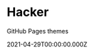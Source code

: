 ---
title: Hacker
github: https://github.com/pages-themes/hacker
demo: https://pages-themes.github.io/hacker/
license: CC0-1.0 License
author: GitHub Pages themes
author_link: ''
author_twitter: ''
date: 2021-04-29T00:00:00.000Z
ssg:
  - Jekyll
cms: null
css: null
category: null
description: Hacker is a Jekyll theme for GitHub Pages
draft: true
publish_date: '2016-10-06T23:02:10Z'
update_date: '2021-07-29T17:56:34Z'
github_star: 694
github_fork: 983
---